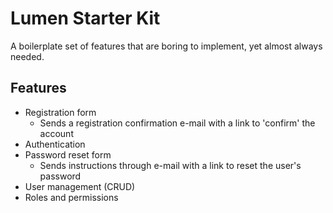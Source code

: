 # Lumen Starter Kit

A boilerplate set of features that are boring to implement, yet almost always needed.

## Features

- Registration form
  * Sends a registration confirmation e-mail with a link to 'confirm' the account
- Authentication
- Password reset form
  * Sends instructions through e-mail with a link to reset the user's password
- User management (CRUD)
- Roles and permissions
